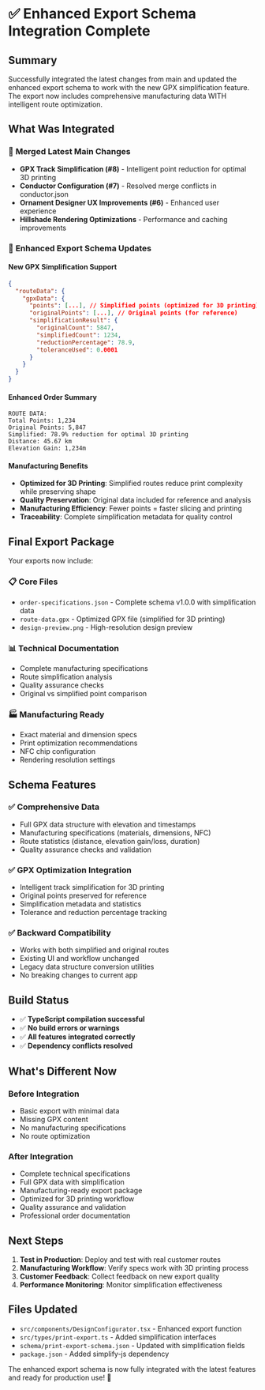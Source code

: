 # ✅ Enhanced Export Schema Integration Complete

## Summary

Successfully integrated the latest changes from main and updated the enhanced export schema to work with the new GPX simplification feature. The export now includes comprehensive manufacturing data WITH intelligent route optimization.

## What Was Integrated

### 🔄 **Merged Latest Main Changes**
- **GPX Track Simplification (#8)** - Intelligent point reduction for optimal 3D printing
- **Conductor Configuration (#7)** - Resolved merge conflicts in conductor.json
- **Ornament Designer UX Improvements (#6)** - Enhanced user experience
- **Hillshade Rendering Optimizations** - Performance and caching improvements

### 🔧 **Enhanced Export Schema Updates**

#### **New GPX Simplification Support**
```json
{
  "routeData": {
    "gpxData": {
      "points": [...], // Simplified points (optimized for 3D printing)
      "originalPoints": [...], // Original points (for reference)
      "simplificationResult": {
        "originalCount": 5847,
        "simplifiedCount": 1234,
        "reductionPercentage": 78.9,
        "toleranceUsed": 0.0001
      }
    }
  }
}
```

#### **Enhanced Order Summary**
```
ROUTE DATA:
Total Points: 1,234
Original Points: 5,847
Simplified: 78.9% reduction for optimal 3D printing
Distance: 45.67 km
Elevation Gain: 1,234m
```

#### **Manufacturing Benefits**
- **Optimized for 3D Printing**: Simplified routes reduce print complexity while preserving shape
- **Quality Preservation**: Original data included for reference and analysis
- **Manufacturing Efficiency**: Fewer points = faster slicing and printing
- **Traceability**: Complete simplification metadata for quality control

## Final Export Package

Your exports now include:

### 📋 **Core Files**
- `order-specifications.json` - Complete schema v1.0.0 with simplification data
- `route-data.gpx` - Optimized GPX file (simplified for 3D printing)
- `design-preview.png` - High-resolution design preview

### 📊 **Technical Documentation**
- Complete manufacturing specifications
- Route simplification analysis
- Quality assurance checks
- Original vs simplified point comparison

### 🏭 **Manufacturing Ready**
- Exact material and dimension specs
- Print optimization recommendations
- NFC chip configuration
- Rendering resolution settings

## Schema Features

### ✅ **Comprehensive Data**
- Full GPX data structure with elevation and timestamps
- Manufacturing specifications (materials, dimensions, NFC)
- Route statistics (distance, elevation gain/loss, duration)
- Quality assurance checks and validation

### ✅ **GPX Optimization Integration**
- Intelligent track simplification for 3D printing
- Original points preserved for reference
- Simplification metadata and statistics
- Tolerance and reduction percentage tracking

### ✅ **Backward Compatibility**
- Works with both simplified and original routes
- Existing UI and workflow unchanged
- Legacy data structure conversion utilities
- No breaking changes to current app

## Build Status

- ✅ **TypeScript compilation successful**
- ✅ **No build errors or warnings**
- ✅ **All features integrated correctly**
- ✅ **Dependency conflicts resolved**

## What's Different Now

### **Before Integration**
- Basic export with minimal data
- Missing GPX content
- No manufacturing specifications
- No route optimization

### **After Integration**
- Complete technical specifications
- Full GPX data with simplification
- Manufacturing-ready export package
- Optimized for 3D printing workflow
- Quality assurance and validation
- Professional order documentation

## Next Steps

1. **Test in Production**: Deploy and test with real customer routes
2. **Manufacturing Workflow**: Verify specs work with 3D printing process
3. **Customer Feedback**: Collect feedback on new export quality
4. **Performance Monitoring**: Monitor simplification effectiveness

## Files Updated

- `src/components/DesignConfigurator.tsx` - Enhanced export function
- `src/types/print-export.ts` - Added simplification interfaces
- `schema/print-export-schema.json` - Updated with simplification fields
- `package.json` - Added simplify-js dependency

The enhanced export schema is now fully integrated with the latest features and ready for production use! 🚀